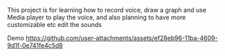 This project is for learning how to record voice, draw a graph and use Media player to play the voice, and also planning to have more customizable etc edit the sounds


Demo
https://github.com/user-attachments/assets/ef28eb96-11ba-4609-9d1f-0e741fe4c5d8


